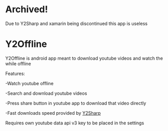 # Archived!
Due to Y2Sharp and xamarin being discontinued this app is useless

# Y2Offline


Y2Offline is android app meant to download youtube videos and watch the while offline

Features: 		

 -Watch youtube offline		
 
 -Search and download youtube videos		
 
 -Press share button in youtube app to download that video directly		
 
 -Fast downloads speed provided by [Y2Sharp](https://github.com/ArttuKuikka/Y2Sharp)		
 
Requires own youtube data api v3 key to be placed in the settings



